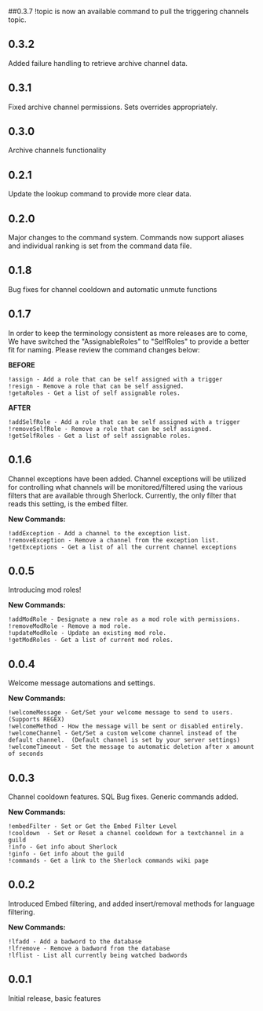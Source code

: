 ##0.3.7
!topic is now an available command to pull the triggering channels topic.

## 0.3.2
Added failure handling to retrieve archive channel data.

## 0.3.1
Fixed archive channel permissions.  Sets overrides appropriately.

## 0.3.0
Archive channels functionality

## 0.2.1
Update the lookup command to provide more clear data.  

## 0.2.0
Major changes to the command system.  Commands now support aliases and individual ranking is set from the command data file.

## 0.1.8
Bug fixes for channel cooldown and automatic unmute functions

## 0.1.7
In order to keep the terminology consistent as more releases are to come, We have switched the "AssignableRoles" to "SelfRoles" to provide a better fit for naming.  Please review the command changes below:

**BEFORE**  

    !assign - Add a role that can be self assigned with a trigger
    !resign - Remove a role that can be self assigned.
    !getaRoles - Get a list of self assignable roles.

**AFTER**  

    !addSelfRole - Add a role that can be self assigned with a trigger
    !removeSelfRole - Remove a role that can be self assigned.
    !getSelfRoles - Get a list of self assignable roles.


## 0.1.6
Channel exceptions have been added.  Channel exceptions will be utilized for controlling what channels will be monitored/filtered using the various filters that are available through Sherlock.  Currently, the only filter that reads this setting, is the embed filter.  

**New Commands:**  

    !addException - Add a channel to the exception list.  
    !removeException - Remove a channel from the exception list.  
    !getExceptions - Get a list of all the current channel exceptions  


## 0.0.5
Introducing mod roles!

**New Commands:**  

    !addModRole - Designate a new role as a mod role with permissions.  
    !removeModRole - Remove a mod role.  
    !updateModRole - Update an existing mod role.  
    !getModRoles - Get a list of current mod roles.  

## 0.0.4
Welcome message automations and settings.

**New Commands:**  

    !welcomeMessage - Get/Set your welcome message to send to users.  (Supports REGEX)  
    !welcomeMethod - How the message will be sent or disabled entirely.  
    !welcomeChannel - Get/Set a custom welcome channel instead of the default channel.  (Default channel is set by your server settings)  
    !welcomeTimeout - Set the message to automatic deletion after x amount of seconds

## 0.0.3
Channel cooldown features.  SQL Bug fixes.  Generic commands added.  

**New Commands:**  

    !embedFilter - Set or Get the Embed Filter Level  
    !cooldown  - Set or Reset a channel cooldown for a textchannel in a guild  
    !info - Get info about Sherlock  
    !ginfo - Get info about the guild  
    !commands - Get a link to the Sherlock commands wiki page

## 0.0.2
Introduced Embed filtering, and added insert/removal methods for language filtering.
  
**New Commands:**  

    !lfadd - Add a badword to the database  
    !lfremove - Remove a badword from the database  
    !lflist - List all currently being watched badwords


## 0.0.1
Initial release, basic features
